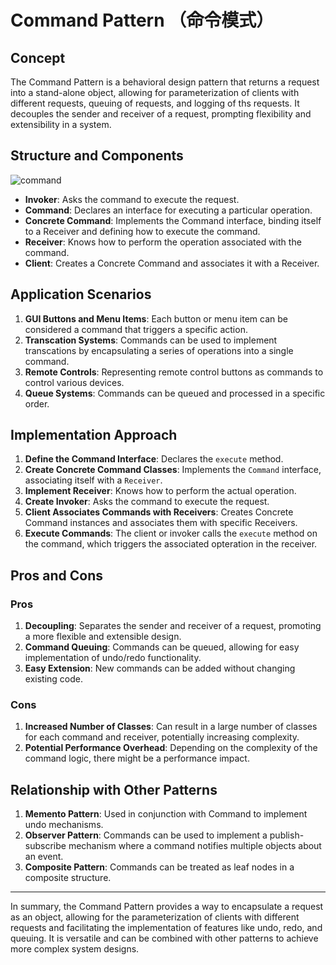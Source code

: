 # Command Pattern （命令模式）

## Concept

The Command Pattern is a behavioral design pattern that returns a request into a stand-alone object, allowing for parameterization of clients with different requests, queuing of requests, and logging of ths requests.
It decouples the sender and receiver of a request, prompting flexibility and extensibility in a system.

## Structure and Components

![command](https://refactoringguru.cn/images/patterns/diagrams/command/structure-indexed.png)

- **Invoker**: Asks the command to execute the request.
- **Command**: Declares an interface for executing a particular operation.
- **Concrete Command**: Implements the Command interface, binding itself to a Receiver and defining how to execute the command.
- **Receiver**: Knows how to perform the operation associated with the command.
- **Client**: Creates a Concrete Command and associates it with a Receiver.

## Application Scenarios

1. **GUI Buttons and Menu Items**: Each button or menu item can be considered a command that triggers a specific action.
2. **Transcation Systems**: Commands can be used to implement transcations by encapsulating a series of operations into a single command.
3. **Remote Controls**: Representing remote control buttons as commands to control various devices.
4. **Queue Systems**: Commands can be queued and processed in a specific order.

## Implementation Approach

1. **Define the Command Interface**: Declares the `execute` method.
2. **Create Concrete Command Classes**: Implements the `Command` interface, associating itself with a `Receiver`.
3. **Implement Receiver**: Knows how to perform the actual operation.
4. **Create Invoker**: Asks the command to execute the request.
5. **Client Associates Commands with Receivers**: Creates Concrete Command instances and associates them with specific Receivers.
6. **Execute Commands**: The client or invoker calls the `execute` method on the command, which triggers the associated opteration in the receiver.

## Pros and Cons

### Pros

1. **Decoupling**: Separates the sender and receiver of a request, promoting a more flexible and extensible design.
2. **Command Queuing**: Commands can be queued, allowing for easy implementation of undo/redo functionality.
3. **Easy Extension**: New commands can be added without changing existing code.

### Cons

1. **Increased Number of Classes**: Can result in a large number of classes for each command and receiver, potentially increasing complexity.
2. **Potential Performance Overhead**: Depending on the complexity of the command logic, there might be a performance impact.

## Relationship with Other Patterns

1. **Memento Pattern**: Used in conjunction with Command to implement undo mechanisms.
2. **Observer Pattern**: Commands can be used to implement a publish-subscribe mechanism where a command notifies multiple objects about an event.
3. **Composite Pattern**: Commands can be treated as leaf nodes in a composite structure.

---

In summary, the Command Pattern provides a way to encapsulate a request as an object, allowing for the parameterization of clients with different requests and facilitating the implementation of features like undo, redo, and queuing. It is versatile and can be combined with other patterns to achieve more complex system designs.
